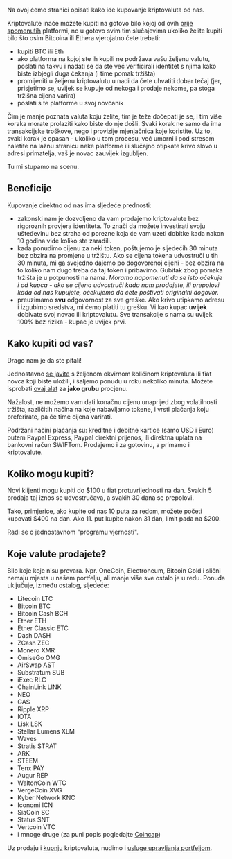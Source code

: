 <p style="text-align: center"><img style="margin: auto" src="/wp-content/uploads/2017/10/BITCOIN11.jpg" alt="" class="size-full" /></p>

Na ovoj ćemo stranici opisati kako ide kupovanje kriptovaluta od nas.

Kriptovalute inače možete kupiti na gotovo bilo kojoj od ovih [prije spomenutih](/hr/sell-cryptocurrency/) platformi, no u gotovo svim tim slučajevima ukoliko želite kupiti bilo što osim Bitcoina ili Ethera vjerojatno ćete trebati:

- kupiti BTC ili Eth
- ako platforma na kojoj ste ih kupili ne podržava vašu željenu valutu, poslati na takvu i nadati se da ste već verificirali identitet s njima kako biste izbjegli duga čekanja (i time pomak tržišta)
- promijeniti u željenu kriptovalutu u nadi da ćete uhvatiti dobar tečaj (jer, prisjetimo se, uvijek se kupuje od nekoga i prodaje nekome, pa stoga tržišna cijena varira)
- poslati s te platforme u svoj novčanik

Čim je manje poznata valuta koju želite, tim je teže dočepati je se, i tim više koraka morate prolaziti kako biste do nje došli. Svaki korak ne samo da ima transakcijske troškove, nego i provizije mjenjačnica koje koristite. Uz to, svaki korak je opasan - ukoliko u tom procesu, već umorni i pod stresom naletite na lažnu stranicu neke platforme ili slučajno otipkate krivo slovo u adresi primatelja, vaš je novac zauvijek izgubljen.

Tu mi stupamo na scenu.

## Beneficije

Kupovanje direktno od nas ima sljedeće prednosti:

- zakonski nam je dozvoljeno da vam prodajemo kriptovalute bez rigoroznih provjera identiteta. To znači da možete investirati svoju ušteđevinu bez straha od porezne koja će vam uzeti dobitke kada nakon 10 godina vide koliko ste zaradili.
- kada ponudimo cijenu za neki token, poštujemo je sljedećih 30 minuta bez obzira na promjene u tržištu. Ako se cijena tokena udvostruči u tih 30 minuta, mi ga svejedno dajemo po dogovorenoj cijeni - bez obzira na to koliko nam dugo treba da taj token i pribavimo. Gubitak zbog pomaka tržišta je u potpunosti na nama. _Moramo napomenuti da se isto očekuje i od kupca - ako se cijena udvostruči kada nam prodajete, ili prepolovi kada od nas kupujete, očekujemo da ćete poštivati originalni dogovor._
- preuzimamo **svu** odgovornost za sve greške. Ako krivo utipkamo adresu i izgubimo sredstva, mi ćemo platiti tu grešku. Vi kao kupac **uvijek** dobivate svoj novac ili kriptovalutu. Sve transakcije s nama su uvijek 100% bez rizika - kupac je uvijek prvi.

## Kako kupiti od vas?

Drago nam je da ste pitali!

Jednostavno [se javite](mailto:contact@bitfalls.com) s željenom okvirnom količinom kriptovaluta ili fiat novca koji biste uložili, i šaljemo ponudu u roku nekoliko minuta. Možete isprobati [ovaj alat](https://coinmarketcap.com/calculator/) za **jako grubu** procjenu.

Nažalost, ne možemo vam dati konačnu cijenu unaprijed zbog volatilnosti tržišta, različitih načina na koje nabavljamo tokene, i vrsti plaćanja koju preferirate, pa će time cijena varirati.

Podržani načini plaćanja su: kreditne i debitne kartice (samo USD i Euro) putem Paypal Express, Paypal direktni prijenos, ili direktna uplata na bankovni račun SWIFTom. Prodajemo i za gotovinu, a primamo i kriptovalute.

## Koliko mogu kupiti?

Novi klijenti mogu kupiti do $100 u fiat protuvrijednosti na dan. Svakih 5 prodaja taj iznos se udvostručava, a svakih 30 dana se prepolovi.

Tako, primjerice, ako kupite od nas 10 puta za redom, možete početi kupovati $400 na dan. Ako 11. put kupite nakon 31 dan, limit pada na $200.

Radi se o jednostavnom "programu vjernosti".

## Koje valute prodajete?

Bilo koje koje nisu prevara. Npr. OneCoin, Electroneum, Bitcoin Gold i slični nemaju mjesta u našem portfelju, ali manje više sve ostalo je u redu. Ponuda uključuje, između ostalog, sljedeće:

- Litecoin LTC
- Bitcoin BTC
- Bitcoin Cash BCH
- Ether ETH
- Ether Classic ETC
- Dash DASH
- ZCash ZEC
- Monero XMR
- OmiseGo OMG
- AirSwap AST
- Substratum SUB
- iExec RLC
- ChainLink LINK
- NEO
- GAS
- Ripple XRP
- IOTA
- Lisk LSK
- Stellar Lumens XLM
- Waves
- Stratis STRAT
- ARK
- STEEM
- Tenx PAY
- Augur REP
- WaltonCoin WTC
- VergeCoin XVG
- Kyber Network KNC
- Iconomi ICN
- SiaCoin SC
- Status SNT
- Vertcoin VTC
- i mnoge druge (za puni popis pogledajte [Coincap](http://coincap.io))

Uz prodaju i [kupnju](/hr/sell-cryptocurrency/) kriptovaluta, nudimo i [usluge upravljanja portfeljom](/hr/portfolio-management).